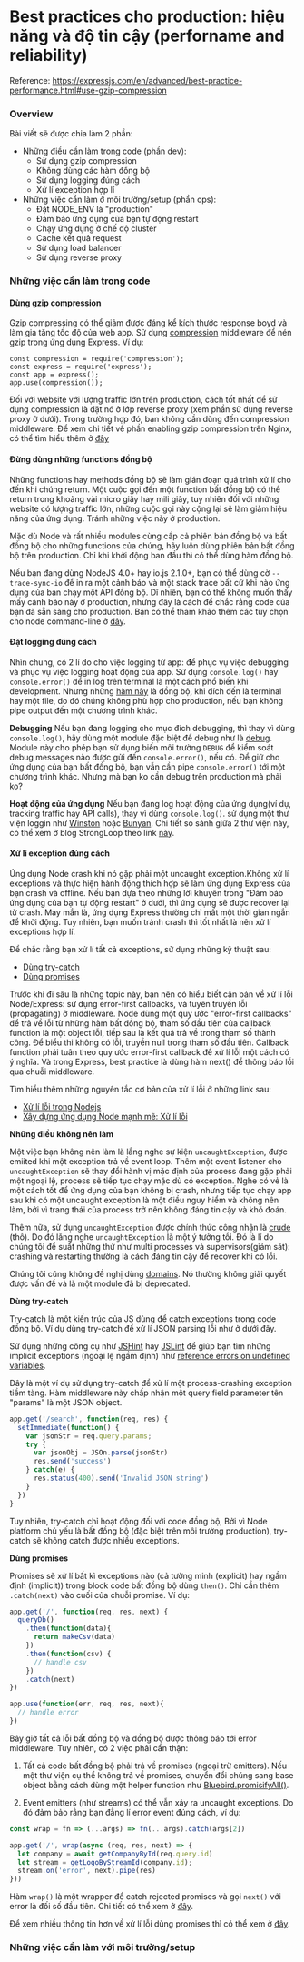 # Best practices cho production: hiệu năng và độ tin cậy (perforname and reliability)

Reference: https://expressjs.com/en/advanced/best-practice-performance.html#use-gzip-compression

### Overview
Bài viết sẽ được chia làm 2 phần:
- Những điều cần làm trong code (phần dev):
  - Sử dụng gzip compression
  - Không dùng các hàm đồng bộ
  - Sử dụng logging đúng cách
  - Xử lí exception hợp lí
- Những việc cần làm ở môi trường/setup (phần ops):
  - Đặt NODE_ENV là "production"
  - Đảm bảo ứng dụng của bạn tự động restart
  - Chạy ứng dụng ở chế độ cluster
  - Cache kết quả request
  - Sử dụng load balancer
  - Sử dụng reverse proxy
  
### Những việc cần làm trong code

#### Dùng gzip compression

Gzip compressing có thể giảm được đáng kể kích thước response boyd và làm gia tăng tốc độ của web app. Sử dụng [compression](https://www.npmjs.com/package/compression) middleware để nén gzip trong ứng dụng Express. Ví dụ:

```
const compression = require('compression');
const express = require('express');
const app = express();
app.use(compression());
```
Đối với website với lượng traffic lớn trên production, cách tốt nhất để sử dụng compression là đặt nó ở lớp reverse proxy (xem phần sử dụng reverse proxy ở dưới). Trong trường hợp đó, bạn không cần dùng đến compression middleware. Để xem chi tiết về phần enabling gzip compression trên Nginx, có thể tìm hiểu thêm ở [đây](http://nginx.org/en/docs/http/ngx_http_gzip_module.html)

#### Đừng dùng những functions đồng bộ

Những functions hay methods đồng bộ sẽ làm gián đoạn quá trình xử lí cho đến khi chúng return. Một cuộc gọi đến một function bất đồng bộ có thể return trong khoảng vài micro giây hay mili giây, tuy nhiên đối với những website có lượng traffic lớn, những cuộc gọi này cộng lại sẽ làm giảm hiệu năng của ứng dụng. Tránh những việc này ở production.

Mặc dù Node và rất nhiều modules cùng cấp cả phiên bản đồng bộ và bất đồng bộ cho những functions của chúng, hãy luôn dùng phiên bản bất đồng bộ trên production. Chỉ khi khởi động ban đầu thì có thể dùng hàm đồng bộ.

Nếu bạn đang dùng NodeJS 4.0+ hay io.js 2.1.0+, bạn có thể dùng cờ `--trace-sync-io` để in ra một cảnh báo và một stack trace bất cứ khi nào ứng dụng của bạn chạy một API đồng bộ. Dĩ nhiên, bạn có thể không muốn thấy mấy cảnh báo này ở production, nhưng đây là cách để chắc rằng code của bạn đã sẵn sàng cho production. Bạn có thể tham khảo thêm các tùy chọn cho node command-line ở [đây](https://nodejs.org/api/cli.html#cli_trace_sync_io).

#### Đặt logging đúng cách

Nhìn chung, có 2 lí do cho việc logging từ app: để phục vụ việc debugging và phục vụ việc logging hoạt động của app. Sử dụng `console.log()` hay `console.error()` để in log trên terminal là một cách phổ biến khi development. Nhưng những [hàm này](https://nodejs.org/api/console.html#console_console_1) là đồng bộ, khi đích đến là terminal hay một file, do đó chúng không phù hợp cho production, nếu bạn không pipe output đến một chương trình khác.

**Debugging**
Nếu bạn đang logging cho mục đích debugging, thì thay vì dùng `console.log()`, hãy dùng một module đặc biệt để debug như là [debug](https://www.npmjs.com/package/debug). Module này cho phép bạn sử dụng biến môi trường `DEBUG` để kiểm soát debug messages nào được gửi đến `console.error()`, nếu có. Để giữ cho ứng dụng của bạn bất đồng bộ, bạn vẫn cần pipe `console.error()` tới một chương trình khác. Nhưng mà bạn ko cần debug trên production mà phải ko?

**Hoạt động của ứng dụng**
Nếu bạn đang log hoạt động của ứng dụng(ví dụ, tracking traffic hay API calls), thay vì dùng `console.log()`. sử dụng một thư viện loggin như [Winston](https://www.npmjs.com/package/winston) hoặc [Bunyan](https://www.npmjs.com/package/bunyan). Chi tiết so sánh giữa 2 thư viện này, có thể xem ở blog StrongLoop theo link [này](https://strongloop.com/strongblog/compare-node-js-logging-winston-bunyan/).

#### Xử lí exception đúng cách

Ứng dụng Node crash khi nó gặp phải một uncaught exception.Không xử lí exceptions và thực hiện hành động thích hợp sẽ làm ứng dụng Express của bạn crash và offline. Nếu bạn dựa theo những lời khuyên trong "Đảm bảo ứng dụng của bạn tự động restart" ở dưới, thì ứng dụng sẽ được recover lại từ crash. May mắn là, ứng dụng Express thường chỉ mất một thời gian ngắn để khởi động. Tuy nhiên, bạn muốn tránh crash thì tốt nhất là nên xử lí exceptions hợp lí.

Để chắc rằng bạn xử lí tất cả exceptions, sử dụng những kỹ thuật sau:
- [Dùng try-catch](https://expressjs.com/en/advanced/best-practice-performance.html#use-try-catch)
- [Dùng promises](https://expressjs.com/en/advanced/best-practice-performance.html#use-promises)

Trước khi đi sâu là những topic này, bạn nên có hiểu biết căn bản về xử lí lỗi Node/Express: sử dụng error-first callbacks, và tuyên truyền lỗi (propagating) ở middleware. Node dùng một quy ước "error-first callbacks" để trả về lỗi từ những hàm bất đồng bộ, tham số đầu tiên của callback function là một object lỗi, tiếp sau là kết quả trả về trong tham số thành công. Để biểu thi không có lỗi, truyền null trong tham số đầu tiên. Callback function phải tuân theo quy ước error-first callback để xử lí lỗi một cách có ý nghĩa. Và trong Express, best practice là dùng hàm next() để thông báo lỗi qua chuỗi middleware.

Tìm hiểu thêm những nguyên tắc cơ bản của xử lí lỗi ở những link sau:
- [Xử lí lỗi trong Nodejs](https://www.joyent.com/node-js/production/design/errors)
- [Xây dựng ứng dụng Node mạnh mẽ: Xử lí lỗi](https://strongloop.com/strongblog/robust-node-applications-error-handling/)

**Những điều không nên làm**

Một việc bạn không nên làm là lắng nghe sự kiện `uncaughtException`, được emiited khi một exception trả về event loop. Thêm một event listener cho `uncaughtException` sẽ thay đổi hành vị mặc định của process đang gặp phải một ngoại lệ, process sẽ tiếp tục chạy mặc dù có exception. Nghe có vẻ là một cách tốt để ứng dụng của bạn không bị crash, nhưng tiếp tục chạy app sau khi có một uncaught exception là một điều nguy hiểm và không nên làm, bởi vì trang thái của process trở nên không đáng tin cậy và khó đoán.

Thêm nữa, sử dụng `uncaughtException` được chính thức công nhận là [crude](https://nodejs.org/api/process.html#process_event_uncaughtexception) (thô). Do đó lắng nghe `uncaughtException` là một ý tưởng tồi. Đó là lí do chúng tôi đề suất những thứ như multi processes và supervisors(giám sát): crashing và restarting thường là cách đáng tin cậy để recover khi có lỗi.

Chúng tôi cũng không đề nghị dùng [domains](https://nodejs.org/api/domain.html). Nó thường không giải quyết được vấn đề và là một module đã bị deprecated.

**Dùng try-catch**

Try-catch là một kiến trúc của JS dùng để catch exceptions trong code đồng bộ. Ví dụ dùng try-catch để xử lí JSON parsing lỗi như ở dưới đây.

Sử dụng những công cụ như [JSHint](https://jshint.com/) hay [JSLint](http://www.jslint.com/) để giúp bạn tìm những implicit exceptions (ngoại lệ ngầm định) như [reference errors on undefined variables](https://jshint.com/docs/options/#undef).

Đây là một ví dụ sử dụng try-catch để xử lí một process-crashing exception tiềm tàng. Hàm middleware này chấp nhận một query field parameter tên "params" là một JSON object.

```javascript
app.get('/search', function(req, res) {
  setImmediate(function() {
    var jsonStr = req.query.params;
    try {
      var jsonObj = JSOn.parse(jsonStr)
      res.send('success')
    } catch(e) {
      res.status(400).send('Invalid JSON string')
    }
  })
}
```

Tuy nhiên, try-catch chỉ hoạt động đối với code đồng bộ, Bởi vì Node platform chủ yếu là bất đồng bộ (đặc biệt trên môi trường production), try-catch sẽ không catch được nhiều exceptions.

**Dùng promises**

Promises sẽ xử lí bất kì exceptions nào (cả tường minh (explicit) hay ngầm định (implicit)) trong block code bất đồng bộ dùng `then()`. Chỉ cần thêm `.catch(next)` vào cuối của chuỗi promise. Ví dụ:

```javascript
app.get('/', function(req, res, next) {
  queryDb()
    .then(function(data){
      return makeCsv(data)
    })
    .then(function(csv) {
      // handle csv
    })
    .catch(next)
})

app.use(function(err, req, res, next){
  // handle error
})
```

Bây giờ tất cả lỗi bất đồng bộ và đồng bộ được thông báo tới error middleware.
Tuy nhiên, có 2 việc phải cẩn thận:
1. Tất cả code bất đồng bộ phải trả về promises (ngoại trừ emitters). Nếu một thư viện cụ thể không trả về promises, chuyển đổi chúng sang base object bằng cách dùng một helper function như [Bluebird.promisifyAll()](http://bluebirdjs.com/docs/api/promise.promisifyall.html).

2. Event emitters (như streams) có thể vẫn xảy ra uncaught exceptions. Do đó đảm bảo rằng bạn đẳng lí error event đúng cách, ví dụ:
```javascript
const wrap = fn => (...args) => fn(...args).catch(args[2])

app.get('/', wrap(async (req, res, next) => {
  let company = await getCompanyById(req.query.id)
  let stream = getLogoByStreamId(company.id);
  stream.on('error', next).pipe(res)
}))
```

Hàm `wrap()` là một wrapper để catch rejected promises và gọi `next()` với error là đối số đầu tiên. Chi tiết có thể xem ở [đây](https://strongloop.com/strongblog/async-error-handling-expressjs-es7-promises-generators/#cleaner-code-with-generators).

Để xem nhiều thông tin hơn về xử lí lỗi dùng promises thì có thể xem ở [đây](https://strongloop.com/strongblog/promises-in-node-js-with-q-an-alternative-to-callbacks/).

### Những việc cần làm với môi trường/setup




































